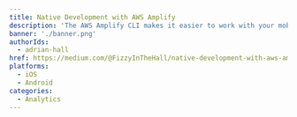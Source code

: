```yaml
---
title: Native Development with AWS Amplify
description: 'The AWS Amplify CLI makes it easier to work with your mobile backend from within your development workflow. Now, it doesn’t matter if you are an iOS or Android native developer, React Native, or web developer'
banner: './banner.png'
authorIds:
  - adrian-hall
href: https://medium.com/@FizzyInTheHall/native-development-with-aws-amplify-f9bec8fdafe2
platforms:
  - iOS
  - Android
categories:
  - Analytics
---
```


